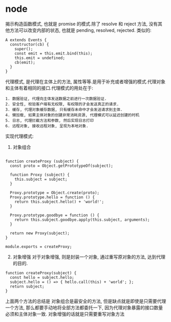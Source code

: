  # node

揭示构造函数模式, 也就是 promise 的模式.除了 resolve 和 reject 方法, 没有其他方法可以改变内部的状态, 也就是 pending, resolved, rejected.
类似的:
```
A extends Events {
  constructor(cb) {
    super();
    const emit = this.emit.bind(this);
    this.emit = undefined;
    cb(emit);
  }
}
```
代理模式, 是代理在主体上的方法, 属性等等.是用于补充或者增强的模式.代理对象和主体有着相同的接口.代理模式的用处在于:
```
1. 数据验证, 代理向主体发送数据之前进行一次数据验证.
2. 安全性, 校验客户端有无权限, 有权限的才会发送真正的请求.
3. 缓存, 代理对象缓存数据, 只有缓存未命中才会发送请求到主体.
4. 懒加载, 如果主体对象的创建非常消耗资源, 代理模式可以延迟创建的时机
5. 日志, 代理拦截方法和参数, 然后实现日志打印
6. 远程对象, 接收远程对象, 呈现为本地对象.
```
实现代理模式:
1. 对象组合
```

function createProxy (subject) {
  const proto = Object.getPrototypeOf(subject);

  function Proxy (subject) {
    this.subject = subject;
  }

  Proxy.prototype = Object.create(proto);
  Proxy.prototype.hello = function () {
    return this.subject.hello() + 'world!';
  }

  Proxy.prototype.goodbye = function () {
    return this.subject.goodbye.apply(this.subject, arguments);
  }

  return new Proxy(subject);
}

module.exports = createProxy;
```
2. 对象增强
对于对象增强, 则是封装一个对象, 通过重写原对象的方法, 达到代理的目的.
```
function createProxy(subject) {
  const hello = subject.hello;
  subject.hello = () => { hello.call(this) + 'world'; };
  return subject;
}
```

上面两个方法的总结是 对象组合是最安全的方法, 但是缺点就是即使是只需要代理一个方法, 那么都要手动地将全部方法都委托一下, 因为代理对象暴露的接口数量必须和主体对象一致.
对象增强的话就是只需要重写对象方法